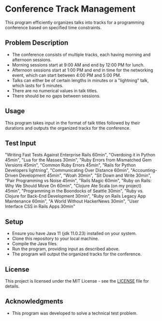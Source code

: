 # Conference Track Management

This program efficiently organizes talks into tracks for a programming conference based on specified time constraints.

## Problem Description

- The conference consists of multiple tracks, each having morning and afternoon sessions.
- Morning sessions start at 9:00 AM and end by 12:00 PM for lunch.
- Afternoon sessions start at 1:00 PM and end in time for the networking event, which can start between 4:00 PM and 5:00 PM.
- Talks can either be of certain lengths in minutes or a "lightning" talk, which lasts for 5 minutes.
- There are no numerical values in talk titles.
- There should be no gaps between sessions.

## Usage

This program takes input in the format of talk titles followed by their durations and outputs the organized tracks for the conference.

## Test Input

"Writing Fast Tests Against Enterprise Rails 60min",
"Overdoing it in Python 45min",
"Lua for the Masses 30min",
"Ruby Errors from Mismatched Gem Versions 45min",
"Common Ruby Errors 45min",
"Rails for Python Developers lightning",
"Communicating Over Distance 60min",
"Accounting-Driven Development 45min",
"Woah 30min",
"Sit Down and Write 30min",
"Pair Programming vs Noise 45min",
"Rails Magic 60min",
"Ruby on Rails: Why We Should Move On 60min",
"Clojure Ate Scala (on my project) 45min",
"Programming in the Boondocks of Seattle 30min",
"Ruby vs. Clojure for Back-End Development 30min",
"Ruby on Rails Legacy App Maintenance 60min",
"A World Without HackerNews 30min",
"User Interface CSS in Rails Apps 30min"


## Setup

- Ensure you have Java 11 (jdk 11.0.23) installed on your system.
- Clone this repository to your local machine.
- Compile the Java files.
- Run the program, providing input as described above.
- The program will output the organized tracks for the conference.

## License

This project is licensed under the MIT License - see the [LICENSE](LICENSE) file for details.

## Acknowledgments

- This program was developed to solve a technical test problem.
